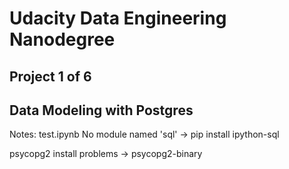 # Udacity Data Engineering Nanodegree
## Project 1 of 6
## Data Modeling with Postgres 


Notes:
test.ipynb
No module named 'sql' -> pip install ipython-sql

psycopg2
install problems -> psycopg2-binary